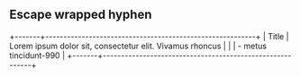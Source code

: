 ## Escape wrapped hyphen

+-------+----------------------------------------------------------+
| Title | Lorem ipsum dolor sit, consectetur elit. Vivamus rhoncus |
|       | \- metus tincidunt-990                                   |
+-------+----------------------------------------------------------+
